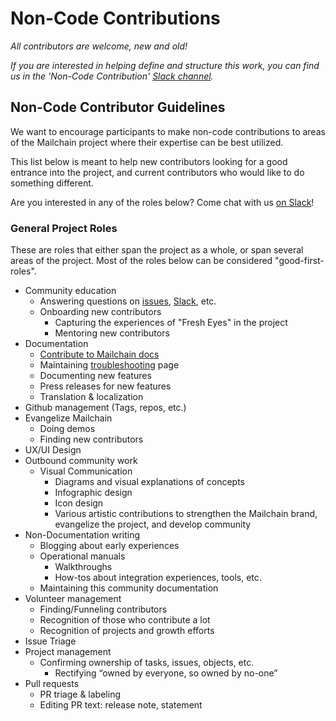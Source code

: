 # Non-Code Contributions

*All contributors are welcome, new and old!*

*If you are interested in helping define and structure this work, you can find us in the 'Non-Code Contribution' [Slack channel][communication_slack].*

## Non-Code Contributor Guidelines

We want to encourage participants to make non-code contributions to areas of the Mailchain project where their expertise can be best utilized.

This list below is meant to help new contributors looking for a good entrance into the project, and current contributors who would like to do something different.

Are you interested in any of the roles below? Come chat with us [on Slack][communication_slack]!

### General Project Roles

These are roles that either span the project as a whole, or span several areas of the project. Most of the roles below can be considered "good-first-roles".

* Community education
  * Answering questions on [issues](https://github.com/mailchain/mailchain/issues), [Slack][communication_slack], etc.
  * Onboarding new contributors
    * Capturing the experiences of "Fresh Eyes" in the project
    * Mentoring new contributors
* Documentation
  * [Contribute to Mailchain docs](https://docs.mailchain.xyz)
  * Maintaining [troubleshooting](https://docs.mailchain.xyz/troubleshooting/troubleshooting) page
  * Documenting new features
  * Press releases for new features
  * Translation & localization
* Github management (Tags, repos, etc.)  
* Evangelize Mailchain
  * Doing demos
  * Finding new contributors
* UX/UI Design
* Outbound community work
  * Visual Communication
    * Diagrams and visual explanations of concepts
    * Infographic design
    * Icon design
    * Various artistic contributions to strengthen the Mailchain brand, evangelize the project, and develop community
* Non-Documentation writing
  * Blogging about early experiences
  * Operational manuals
    * Walkthroughs
    * How-tos about integration experiences, tools, etc.
  * Maintaining this community documentation
* Volunteer management
  * Finding/Funneling contributors
  * Recognition of those who contribute a lot
  * Recognition of projects and growth efforts
* Issue Triage
* Project management
  * Confirming ownership of tasks, issues, objects, etc.
    * Rectifying “owned by everyone, so owned by no-one”
* Pull requests
  * PR triage & labeling
  * Editing PR text: release note, statement

[communication_slack]: </communication#slack>
